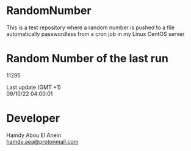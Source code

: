 # RandomNumber    
This is a test repository where a random number is pushed to a file automatically passwordless from a cron job in my Linux CentOS server    
# Random Number of the last run   
11295
      
Last update (GMT +1)    
09/10/22 04:00:01
# Developer    
Hamdy Abou El Anein   
hamdy.aea@protonmail.com
